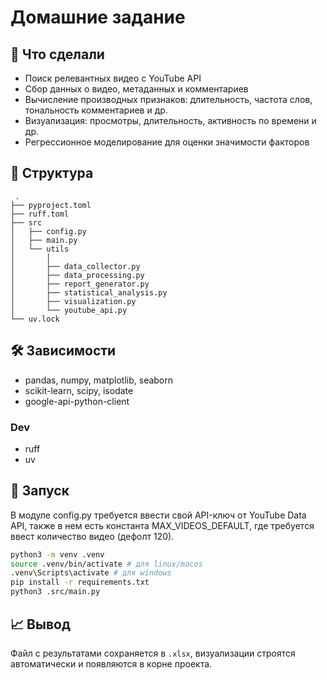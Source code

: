 # Домашние задание

## 🔧 Что сделали

- Поиск релевантных видео с YouTube API
- Сбор данных о видео, метаданных и комментариев
- Вычисление производных признаков: длительность, частота слов, тональность комментариев и др.
- Визуализация: просмотры, длительность, активность по времени и др.
- Регрессионное моделирование для оценки значимости факторов

## 🧱 Структура
```
 .
├── pyproject.toml
├── ruff.toml
├── src
│   ├── config.py
│   ├── main.py
│   └── utils
│       │   
│       ├── data_collector.py
│       ├── data_processing.py
│       ├── report_generator.py
│       ├── statistical_analysis.py
│       ├── visualization.py
│       └── youtube_api.py
└── uv.lock
```
## 🛠️ Зависимости

- pandas, numpy, matplotlib, seaborn
- scikit-learn, scipy, isodate
- google-api-python-client
### Dev
- ruff
- uv

## 🚀 Запуск

В модуле config.py требуется ввести свой API-ключ от YouTube Data API, также в нем есть константа MAX_VIDEOS_DEFAULT, где требуется ввест количество видео (дефолт 120).

```bash
python3 -m venv .venv
source .venv/bin/activate # для linux/macos
.venv\Scripts\activate # для windows
pip install -r requirements.txt
python3 .src/main.py
```

## 📈 Вывод

Файл с результатами сохраняется в `.xlsx`, визуализации строятся автоматически и появляются в корне проекта.
